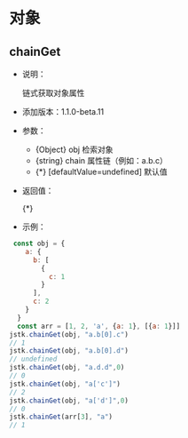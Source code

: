 # 对象

## chainGet

- 说明：

  链式获取对象属性

- 添加版本：1.1.0-beta.11

- 参数：

    - {Object} obj 检索对象
    - {string} chain 属性链（例如：a.b.c）
    - {*} [defaultValue=undefined] 默认值

- 返回值：

  {*} 

- 示例：

```js
 const obj = {
    a: {
      b: [
        {
          c: 1
        }
      ],
      c: 2
    }
  }
  const arr = [1, 2, 'a', {a: 1}, [{a: 1}]]
jstk.chainGet(obj, "a.b[0].c")
// 1
jstk.chainGet(obj, "a.b[0].d")
// undefined
jstk.chainGet(obj, "a.d.d",0)
// 0
jstk.chainGet(obj, "a['c']")
// 2
jstk.chainGet(obj, "a['d']",0)
// 0
jstk.chainGet(arr[3], "a")
// 1
```
